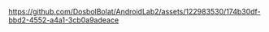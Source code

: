 

https://github.com/DosbolBolat/AndroidLab2/assets/122983530/174b30df-bbd2-4552-a4a1-3cb0a9adeace

